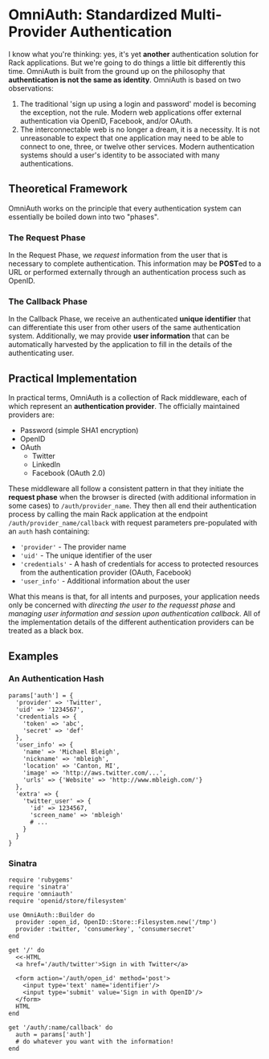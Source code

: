 # OmniAuth: Standardized Multi-Provider Authentication

I know what you're thinking: yes, it's yet **another** authentication solution for Rack applications. But we're going to do things a little bit differently this time. OmniAuth is built from the ground up on the philosophy that **authentication is not the same as identity**. OmniAuth is based on two observations:

1. The traditional 'sign up using a login and password' model is becoming the exception, not the rule. Modern web applications offer external authentication via OpenID, Facebook, and/or OAuth.
2. The interconnectable web is no longer a dream, it is a necessity. It is not unreasonable to expect that one application may need to be able to connect to one, three, or twelve other services. Modern authentication systems should a user's identity to be associated with many authentications.

## Theoretical Framework

OmniAuth works on the principle that every authentication system can essentially be boiled down into two "phases".

### The Request Phase

In the Request Phase, we *request* information from the user that is necessary to complete authentication. This information may be **POST**ed to a URL or performed externally through an authentication process such as OpenID.

### The Callback Phase

In the Callback Phase, we receive an authenticated **unique identifier** that can differentiate this user from other users of the same authentication system. Additionally, we may provide **user information** that can be automatically harvested by the application to fill in the details of the authenticating user.

## Practical Implementation

In practical terms, OmniAuth is a collection of Rack middleware, each of which represent an **authentication provider**. The officially maintained providers are:

* Password (simple SHA1 encryption)
* OpenID
* OAuth
  * Twitter
  * LinkedIn
  * Facebook (OAuth 2.0)

These middleware all follow a consistent pattern in that they initiate the **request phase** when the browser is directed (with additional information in some cases) to `/auth/provider_name`. They then all end their authentication process by calling the main Rack application at the endpoint `/auth/provider_name/callback` with request parameters pre-populated with an `auth` hash containing:

* `'provider'` - The provider name
* `'uid'` - The unique identifier of the user
* `'credentials'` - A hash of credentials for access to protected resources from the authentication provider (OAuth, Facebook)
* `'user_info'` - Additional information about the user

What this means is that, for all intents and purposes, your application needs only be concerned with *directing the user to the requesst phase* and *managing user information and session upon authentication callback*. All of the implementation details of the different authentication providers can be treated as a black box.

## Examples

### An Authentication Hash

    params['auth'] = {
      'provider' => 'Twitter',
      'uid' => '1234567',
      'credentials => {
        'token' => 'abc',
        'secret' => 'def'
      },
      'user_info' => {
        'name' => 'Michael Bleigh',
        'nickname' => 'mbleigh',
        'location' => 'Canton, MI',
        'image' => 'http://aws.twitter.com/...',
        'urls' => {'Website' => 'http://www.mbleigh.com/'}
      },
      'extra' => {
        'twitter_user' => {
          'id' => 1234567,
          'screen_name' => 'mbleigh'
          # ...
        }
      }
    }

### Sinatra

    require 'rubygems'
    require 'sinatra'
    require 'omniauth'
    require 'openid/store/filesystem'
    
    use OmniAuth::Builder do
      provider :open_id, OpenID::Store::Filesystem.new('/tmp')
      provider :twitter, 'consumerkey', 'consumersecret'
    end
    
    get '/' do
      <<-HTML
      <a href='/auth/twitter'>Sign in with Twitter</a>
      
      <form action='/auth/open_id' method='post'>
        <input type='text' name='identifier'/>
        <input type='submit' value='Sign in with OpenID'/>
      </form>
      HTML
    end
    
    get '/auth/:name/callback' do
      auth = params['auth']
      # do whatever you want with the information!
    end